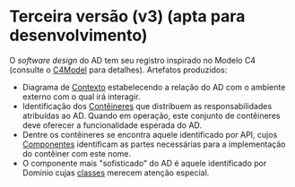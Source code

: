 # Terceira versão (v3) (apta para desenvolvimento)

O _software design_ do AD tem seu registro inspirado no
Modelo C4 (consulte o [C4Model](https://c4model.com)
para detalhes). Artefatos produzidos:

- Diagrama de [Contexto](contexto.md) estabelecendo a relação do AD com o ambiente externo com o qual irá interagir.
- Identificação dos [Contêineres](container.md) que distribuem as responsabilidades atribuídas ao AD. Quando em operação, este conjunto de contêineres deve oferecer a funcionalidade esperada do AD.
- Dentre os contêineres se encontra aquele identificado por API, cujos [Componentes](component.md) identificam as partes necessárias para a implementação do contêiner com este nome.
- O componente mais "sofisticado" do AD é aquele identificado por Domínio cujas [classes](codigo.md) merecem atenção especial.
